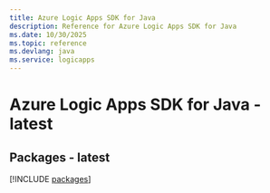 ```yaml
---
title: Azure Logic Apps SDK for Java
description: Reference for Azure Logic Apps SDK for Java
ms.date: 10/30/2025
ms.topic: reference
ms.devlang: java
ms.service: logicapps
---
```

# Azure Logic Apps SDK for Java - latest
## Packages - latest
[!INCLUDE [packages](logic-apps-index.md)]